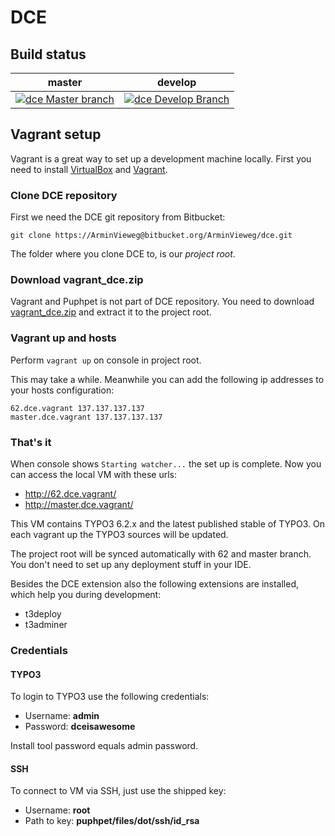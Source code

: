 # DCE #

## Build status ##

|master|develop|
|---------|----------|
|[![dce Master branch](http://ci.v.ieweg.de/build-status/image/5?branch=master)](http://ci.v.ieweg.de/build-status/view/5?branch=master)|[![dce Develop Branch](http://ci.v.ieweg.de/build-status/image/5?branch=develop)](http://ci.v.ieweg.de/build-status/view/5?branch=develop)|


## Vagrant setup ##

Vagrant is a great way to set up a development machine locally. First you need to install [VirtualBox](https://www.virtualbox.org/wiki/Downloads) and [Vagrant](http://www.vagrantup.com/downloads.html).


### Clone DCE repository ###
First we need the DCE git repository from Bitbucket:

`git clone https://ArminVieweg@bitbucket.org/ArminVieweg/dce.git`

The folder where you clone DCE to, is our *project root*.


### Download vagrant_dce.zip ###

Vagrant and Puphpet is not part of DCE repository. You need to download [vagrant_dce.zip](https://bitbucket.org/ArminVieweg/dce/downloads/vagrant_dce.zip) and extract it to the project root.


### Vagrant up and hosts ###

Perform `vagrant up` on console in project root.

This may take a while. Meanwhile you can add the following ip addresses to your hosts configuration:

```
62.dce.vagrant 137.137.137.137
master.dce.vagrant 137.137.137.137
```


### That's it ###

When console shows `Starting watcher...` the set up is complete. Now you can access the local VM with these urls:

* http://62.dce.vagrant/
* http://master.dce.vagrant/

This VM contains TYPO3 6.2.x and the latest published stable of TYPO3. On each vagrant up the TYPO3 sources will be updated.

The project root will be synced automatically with 62 and master branch. You don't need to set up any deployment stuff in your IDE.

Besides the DCE extension also the following extensions are installed, which help you during development:

* t3deploy
* t3adminer


### Credentials ###

#### TYPO3 ####

To login to TYPO3 use the following credentials:

* Username: **admin**
* Password: **dceisawesome**

Install tool password equals admin password.


#### SSH ####

To connect to VM via SSH, just use the shipped key:

* Username: **root**
* Path to key: **puphpet/files/dot/ssh/id_rsa**